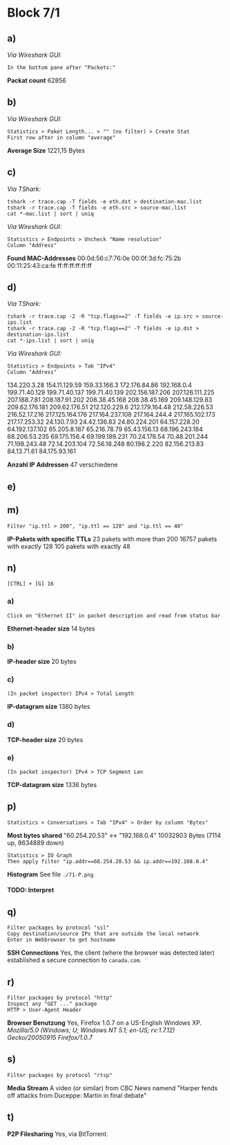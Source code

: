 # Block 7/1

## a)

_Via Wireshark GUI:_

	In the bottom pane after "Packets:"

**Packat count**
62856

## b)

_Via Wireshark GUI:_

	Statistics > Paket Length... > "" (no filter) > Create Stat 
	First row after in column "average"

**Average Size**
1221,15 Bytes

## c)

_Via TShark:_

	tshark -r trace.cap -T fields -e eth.dst > destination-mac.list
	tshark -r trace.cap -T fields -e eth.src > source-mac.list
	cat *-mac.list | sort | uniq
	
_Via Wireshark GUI:_
	
	Statistics > Endpoints > Uncheck "Name resolution"
	Column "Address"
	
**Found MAC-Addresses**	
00:0d:56:c7:76:0e
00:0f:3d:fc:75:2b
00:11:25:43:ca:fe
ff:ff:ff:ff:ff:ff	

## d)

_Via TShark:_

	tshark -r trace.cap -2 -R "tcp.flags==2" -T fields -e ip.src > source-ips.list
	tshark -r trace.cap -2 -R "tcp.flags==2" -T fields -e ip.dst > destination-ips.list
    cat *-ips.list | sort | uniq
    
_Via Wireshark GUI:_
	
	Statistics > Endpoints > Tab "IPv4"
	Column "Address"

134.220.3.28
154.11.129.59
159.33.166.3
172.176.84.86
192.168.0.4
199.71.40.129
199.71.40.137
199.71.40.139
202.156.187.206
207.126.111.225
207.188.7.81
208.187.91.202
208.38.45.168
208.38.45.169
209.148.129.83
209.62.176.181
209.62.176.51
212.120.229.6
212.179.164.48
212.58.226.53
216.52.17.216
217.125.164.176
217.164.237.108
217.164.244.4
217.165.102.173
217.17.253.32
24.130.7.93
24.42.136.83
24.80.224.201
64.157.228.20
64.192.137.102
65.205.8.187
65.216.78.79
65.43.156.13
68.196.243.184
68.206.53.235
69.175.156.4
69.199.189.231
70.24.178.54
70.48.201.244
71.198.243.48
72.14.203.104
72.56.18.248
80.198.2.220
82.156.213.83
84.13.71.61
84.175.93.161

**Anzahl IP Addressen**
47 verschiedene

## e)

## m)

	Filter "ip.ttl > 200", "ip.ttl == 128" and "ip.ttl == 48"
	
**IP-Pakets with specific TTLs**
23 pakets with more than 200
16757 pakets with exactly 128
105 pakets with exactly 48

## n)

	[CTRL] + [G] 16
		
### a)

	Click on "Ethernet II" in packet description and read from status bar
	
**Ethernet-header size**
14 bytes

### b)

**IP-header size**
20 bytes

### c)

	(In packet inspector) IPv4 > Total Length

**IP-datagram size**
1380 bytes

### d)

**TCP-header size**
20 bytes

### e)

	(In packet inspector) IPv4 > TCP Segment Len
	
**TCP-datagram size**
1336 bytes

## p)

	Statistics > Conversations > Tab "IPv4" > Order by column "Bytes"
	
**Most bytes shared**
"60.254.20.53" <-> "192.168.0.4" 
10032803 Bytes (7114 up, 8634889 down)

	Statistics > IO Graph
	Then apply filter "ip.addr==60.254.20.53 && ip.addr==192.168.0.4"

**Histogram**
See file `./71-P.png`

#### TODO: Interpret


## q)

	Filter packages by protocol "ssl"
	Copy destination/source IPs that are outside the local network
	Enter in Webbrowser to get hostname
	
**SSH Connections**
Yes, the client (where the browser was detected later) established a secure connection to `canada.com`.

## r)

	Filter packages by protocol "http"
	Inspect any "GET ..." package
	HTTP > User-Agent Header

**Browser Benutzung**
Yes, Firefox 1.0.7 on a US-English Windows XP.
_Mozilla/5.0 (Windows; U; Windows NT 5.1; en-US; rv:1.7.12) Gecko/20050915 Firefox/1.0.7_

## s)

    Filter packages by protocol "rtsp"
	
**Media Stream**
A video (or similar) from CBC News namend "Harper fends off attacks from Duceppe: Martin in final debate"

## t)

**P2P Filesharing**
Yes, via BitTorrent.






